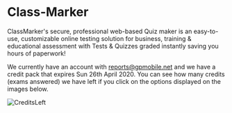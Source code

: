 # Class-Marker

ClassMarker's secure, professional web-based Quiz maker is an easy-to-use, customizable online testing solution for business, training & educational assessment with Tests & Quizzes graded instantly saving you hours of paperwork!

We currently have an account with reports@gpmobile.net and we have a credit pack that expires Sun 26th April 2020.
You can see how many credits (exams answered) we have left if you click on the options displayed on the images below.

![CreditsLeft](https://user-images.githubusercontent.com/47668802/58344692-06379200-7e1c-11e9-80c1-eef9e7d2b3e5.PNG)
